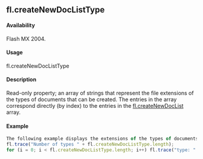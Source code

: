 ## fl.createNewDocListType

#### Availability

Flash MX 2004.

#### Usage

fl.createNewDocListType

#### Description

Read-only property; an array of strings that represent the file extensions of the types of documents that can be created. The entries in the array correspond directly (by index) to the entries in the [fl.createNewDocList](../flash_object_(fl)/fl17.md) array.

#### Example

```javascript
The following example displays the extensions of the types of documents that can be created, in the Output panel:
fl.trace("Number of types " + fl.createNewDocListType.length);
for (i = 0; i < fl.createNewDocListType.length; i++) fl.trace("type: " + fl.createNewDocListType[i]);

```